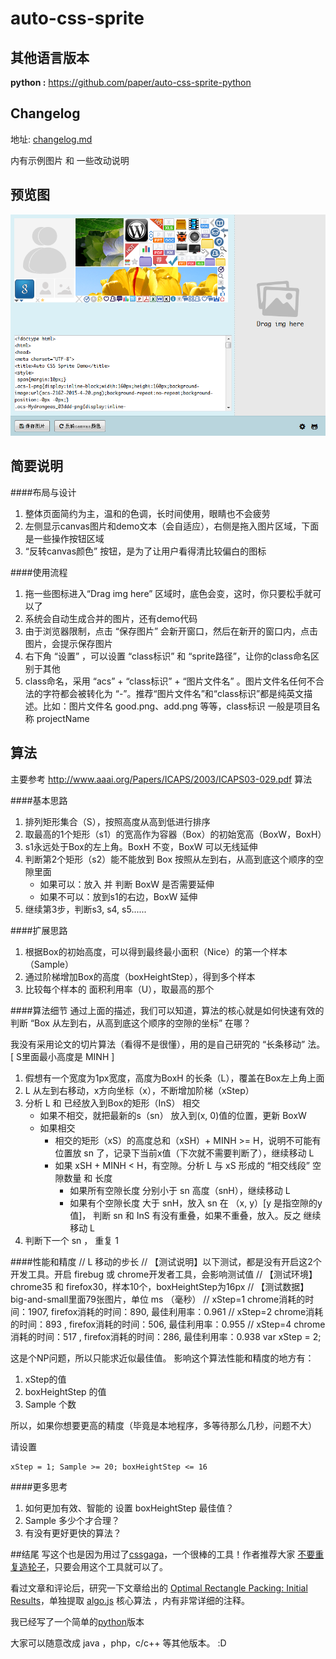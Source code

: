 # auto-css-sprite

## 其他语言版本
**python :** https://github.com/paper/auto-css-sprite-python

## Changelog
地址: [changelog.md](./changelog.md) 

内有示例图片 和 一些改动说明

## 预览图
![](demo/screen.png)

## 简要说明

####布局与设计

1. 整体页面简约为主，温和的色调，长时间使用，眼睛也不会疲劳
2. 左侧显示canvas图片和demo文本（会自适应），右侧是拖入图片区域，下面是一些操作按钮区域
3. “反转canvas颜色” 按钮，是为了让用户看得清比较偏白的图标

####使用流程

1. 拖一些图标进入“Drag img here” 区域时，底色会变，这时，你只要松手就可以了
2. 系统会自动生成合并的图片，还有demo代码
3. 由于浏览器限制，点击 “保存图片” 会新开窗口，然后在新开的窗口内，点击图片，会提示保存图片
4. 右下角 “设置” ，可以设置 “class标识” 和 “sprite路径”，让你的class命名区别于其他
5. class命名，采用 “acs” + “class标识” + “图片文件名” 。图片文件名任何不合法的字符都会被转化为 “-”。推荐“图片文件名”和“class标识”都是纯英文描述。比如：图片文件名 good.png、add.png 等等，class标识  一般是项目名称 projectName


## 算法

主要参考  http://www.aaai.org/Papers/ICAPS/2003/ICAPS03-029.pdf 算法

####基本思路
1. 排列矩形集合（S），按照高度从高到低进行排序
2. 取最高的1个矩形（s1）的宽高作为容器（Box）的初始宽高（BoxW，BoxH）
2. s1永远处于Box的左上角。BoxH 不变，BoxW 可以无线延伸
3. 判断第2个矩形（s2）能不能放到 Box 按照从左到右，从高到底这个顺序的空隙里面
	- 如果可以：放入 并 判断 BoxW 是否需要延伸
	- 如果不可以：放到s1的右边，BoxW 延伸
4. 继续第3步，判断s3, s4, s5......

####扩展思路
1. 根据Box的初始高度，可以得到最终最小面积（Nice）的第一个样本（Sample）
2. 通过阶梯增加Box的高度（boxHeightStep），得到多个样本
3. 比较每个样本的 面积利用率（U），取最高的那个

####算法细节
通过上面的描述，我们可以知道，算法的核心就是如何快速有效的判断 “Box 从左到右，从高到底这个顺序的空隙的坐标” 在哪？

我没有采用论文的切片算法（看得不是很懂），用的是自己研究的 “长条移动” 法。[ S里面最小高度是 MINH ]

1. 假想有一个宽度为1px宽度，高度为BoxH 的长条（L），覆盖在Box左上角上面
2. L 从左到右移动，x方向坐标（x），不断增加阶梯（xStep）
3. 分析 L 和 已经放入到Box的矩形（InS） 相交
	- 如果不相交，就把最新的s（sn） 放入到(x, 0)值的位置，更新 BoxW
	- 如果相交
		- 相交的矩形（xS）的高度总和（xSH）+ MINH >= H，说明不可能有位置放 sn 了，记录下当前x值（下次就不需要判断了），继续移动 L
		- 如果 xSH + MINH < H，有空隙。分析 L 与 xS 形成的 “相交线段” 空隙数量 和 长度
			- 如果所有空隙长度 分别小于 sn 高度（snH），继续移动 L
			- 如果有个空隙长度 大于 snH，放入 sn 在 （x, y）[y  是指空隙的y值]， 判断 sn 和 InS 有没有重叠，如果不重叠，放入。反之 继续移动 L
4. 判断下一个 sn ， 重复 1

####性能和精度
    // L 移动的步长
    // 【测试说明】以下测试，都是没有开启这2个开发工具。开启 firebug 或 chrome开发者工具，会影响测试值
    // 【测试环境】chrome35 和 firefox30，样本10个，boxHeightStep为16px
    // 【测试数据】big-and-small里面79张图片，单位 ms （毫秒）
    // xStep=1 chrome消耗的时间：1907, firefox消耗的时间：890, 最佳利用率：0.961
    // xStep=2 chrome消耗的时间：893 , firefox消耗的时间：506, 最佳利用率：0.955
    // xStep=4 chrome消耗的时间：517 , firefox消耗的时间：286, 最佳利用率：0.938
    var xStep = 2;

这是个NP问题，所以只能求近似最佳值。
影响这个算法性能和精度的地方有：

1. xStep的值
2. boxHeightStep 的值
3. Sample 个数

所以，如果你想要更高的精度（毕竟是本地程序，多等待那么几秒，问题不大）

请设置

	xStep = 1; Sample >= 20; boxHeightStep <= 16

####更多思考
1. 如何更加有效、智能的 设置 boxHeightStep 最佳值？
2. Sample 多少个才合理？
3. 有没有更好更快的算法？

##结尾
写这个也是因为用过了[cssgaga](http://www.99css.com/archives/tag/cssgaga)，一个很棒的工具！作者推荐大家 [不要重复造轮子](http://www.99css.com/archives/977)，只要会用这个工具就可以了。

看过文章和评论后，研究一下文章给出的  [Optimal Rectangle Packing: Initial Results](http://www.aaai.org/Papers/ICAPS/2003/ICAPS03-029.pdf)，单独提取 [algo.js](./js/algo.js) 核心算法 ，内有非常详细的注释。

我已经写了一个简单的[python](https://github.com/paper/auto-css-sprite-python)版本

大家可以随意改成 java ，php，c/c++ 等其他版本。 :D







